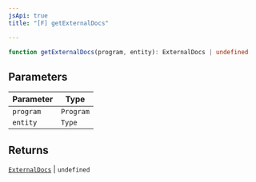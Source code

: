 ```yaml
---
jsApi: true
title: "[F] getExternalDocs"

---
```

```ts
function getExternalDocs(program, entity): ExternalDocs | undefined
```

## Parameters

| Parameter | Type |
| ------ | ------ |
| `program` | `Program` |
| `entity` | `Type` |

## Returns

[`ExternalDocs`](../interfaces/ExternalDocs.md) \| `undefined`
